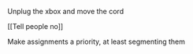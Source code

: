 Unplug the xbox and move the cord

[[Tell people no]]

Make assignments a priority, at least segmenting them

